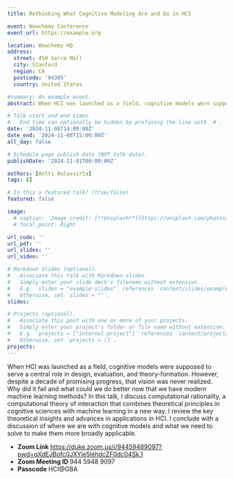 ```yaml
---
title: Rethinking What Cognitive Modeling Are and Do in HCI

event: Wowchemy Conference
event_url: https://example.org

location: Wowchemy HQ
address:
  street: 450 Serra Mall
  city: Stanford
  region: CA
  postcode: '94305'
  country: United States

#summary: An example event.
abstract: When HCI was launched as a field, cognitive models were supposed to serve a central role in design, evaluation, and theory-formation. However, despite a decade of promising progress, that vision was never realized. Why did it fail and what could we do better now that we have modern machine learning methods? In this talk, I discuss computational rationality, a computational theory of interaction that combines theoretical principles in cognitive sciences with machine learning in a new way. I review the key theoretical insights and advances in applications in HCI. I conclude with a discussion of where we are with cognitive models and what we need to solve to make them more broadly applicable.

# Talk start and end times.
#   End time can optionally be hidden by prefixing the line with `#`.
date: '2024-11-08T14:00:00Z'
date_end: '2024-11-08T15:00:00Z'
all_day: false

# Schedule page publish date (NOT talk date).
publishDate: '2024-11-01T00:00:00Z'

authors: [Antti Oulasvirta]
tags: []

# Is this a featured talk? (true/false)
featured: false

image:
  # caption: 'Image credit: [**Unsplash**](https://unsplash.com/photos/bzdhc5b3Bxs)'
  # focal_point: Right

url_code: ''
url_pdf: ''
url_slides: ''
url_video: ''

# Markdown Slides (optional).
#   Associate this talk with Markdown slides.
#   Simply enter your slide deck's filename without extension.
#   E.g. `slides = "example-slides"` references `content/slides/example-slides.md`.
#   Otherwise, set `slides = ""`.
slides:

# Projects (optional).
#   Associate this post with one or more of your projects.
#   Simply enter your project's folder or file name without extension.
#   E.g. `projects = ["internal-project"]` references `content/project/deep-learning/index.md`.
#   Otherwise, set `projects = []`.
projects:
---
```


<!-- Slides can be added in a few ways:

- **Create** slides using Wowchemy's [_Slides_](https://docs.hugoblox.com/managing-content/#create-slides) feature and link using `slides` parameter in the front matter of the talk file
- **Upload** an existing slide deck to `static/` and link using `url_slides` parameter in the front matter of the talk file
- **Embed** your slides (e.g. Google Slides) or presentation video on this page using [shortcodes](https://docs.hugoblox.com/writing-markdown-latex/).

Further event details, including page elements such as image galleries, can be added to the body of this page. -->

When HCI was launched as a field, cognitive models were supposed to serve a central role in design, evaluation, and theory-formation. However, despite a decade of promising progress, that vision was never realized. Why did it fail and what could we do better now that we have modern machine learning methods? In this talk, I discuss computational rationality, a computational theory of interaction that combines theoretical principles in cognitive sciences with machine learning in a new way. I review the key theoretical insights and advances in applications in HCI. I conclude with a discussion of where we are with cognitive models and what we need to solve to make them more broadly applicable.

- **Zoom Link** https://duke.zoom.us/j/94459489097?pwd=qXdEJBofc0JXYie5lehdcZF0dc04Sk.1 
- **Zoom Meeting ID** 944 5948 9097 
- **Passcode** HCI@GBA

